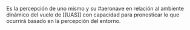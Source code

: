 Es la percepción de uno mismo y su #aeronave en relación al ambiente dinámico del vuelo de [[UAS]] con capacidad para pronosticar lo que ocurrirá basado en la percepción del entorno.